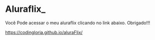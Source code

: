 # Aluraflix_

Você Pode acessar o meu aluraflix clicando no link abaixo.
Obrigado!!!


https://codingloria.github.io/aluraFlix/

